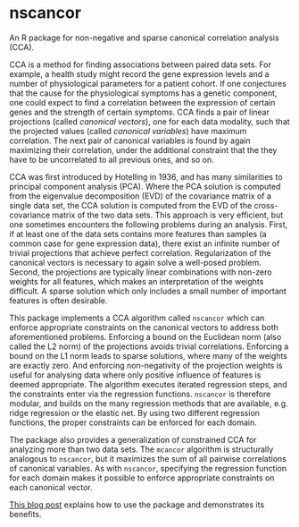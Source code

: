 nscancor
========

An R package for non-negative and sparse canonical correlation
analysis (CCA).

CCA is a method for finding associations between paired data sets.
For example, a health study might record the gene expression levels and a
number of physiological parameters for a patient cohort. If one
conjectures that the cause for the physiological symptoms has a
genetic component, one could expect to find a correlation between the
expression of certain genes and the strength of certain symptoms. CCA
finds a pair of linear projections (called _canonical vectors_), one
for each data modality, such that the projected values (called
_canonical variables_) have maximum correlation. The next pair of
canonical variables is found by again maximizing their correlation,
under the additional constraint that the they have to be uncorrelated
to all previous ones, and so on.

CCA was first introduced by Hotelling in 1936, and has many
similarities to principal component analysis (PCA). Where the PCA
solution is computed from the eigenvalue decomposition (EVD) of the
covariance matrix of a single data set, the CCA solution is computed
from the EVD of the cross-covariance matrix of the two data sets. This
approach is very efficient, but one sometimes encounters the following
problems during an analysis. First, if at least one of the data sets
contains more features than samples (a common case for gene expression
data), there exist an infinite number of trivial projections that
achieve perfect correlation. Regularization of the canonical vectors
is necessary to again solve a well-posed problem.  Second, the
projections are typically linear combinations with non-zero weights
for all features, which makes an interpretation of the weights
difficult. A sparse solution which only includes a small number of
important features is often desirable.

This package implements a CCA algorithm called `nscancor` which can
enforce appropriate constraints on the canonical vectors to address
both aforementioned problems. Enforcing a bound on the Euclidean norm
(also called the L2 norm) of the projections avoids trivial
correlations. Enforcing a bound on the L1 norm leads to sparse
solutions, where many of the weights are exactly zero. And enforcing
non-negativity of the projection weights is useful for analysing data
where only positive influence of features is deemed appropriate. The
algorithm executes iterated regression steps, and the constraints
enter via the regression functions. `nscancor` is therefore modular,
and builds on the many regression methods that are
available, e.g. ridge regression or the elastic net. By using two
different regression functions, the proper constraints can be enforced
for each domain.

The package also provides a generalization of constrained CCA for
analyzing more than two data sets. The `mcancor` algorithm is
structurally analogous to `nscancor`, but it maximizes the sum of all
pairwise correlations of canonical variables. As with `nscancor`,
specifying the regression function for each domain makes it possible
to enforce appropriate constraints on each canonical vector.

[This blog
post](https://sigg-iten.ch/learningbits/2014/01/20/canonical-correlation-analysis-under-constraints/)
explains how to use the package and demonstrates its benefits.
